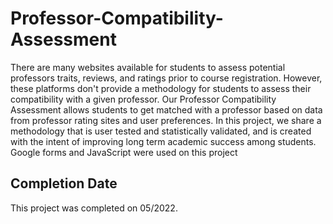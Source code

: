 # Professor-Compatibility-Assessment

There are many websites available for students to assess potential professors traits, reviews, and ratings prior to course registration. However, these platforms don't provide a methodology for students to assess their compatibility with a given professor. Our Professor Compatibility Assessment allows students to get matched with a professor based on data from professor rating sites and user preferences. In this project, we share a methodology that is user tested and statistically validated, and is created with the intent of improving long term academic success among students. Google forms and JavaScript were used on this project

## Completion Date

This project was completed on 05/2022.

